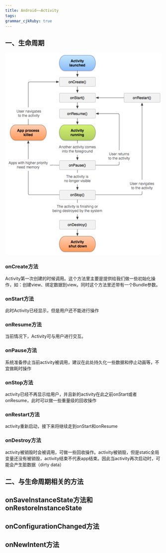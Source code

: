 ```yaml
---
title: Android——Activity
tags: 
grammar_cjkRuby: true
---
```


## 一、生命周期

![生命周期][1]

### onCreate方法
Activity第一次创建的时候调用。这个方法里主要是提供给我们做一些初始化操作，如：创建view、绑定数据到view。同时这个方法里还带有一个Bundle参数。

### onStart方法
此时Activity已经显示，但是用户还不能进行操作

### onResume方法
当前情况下，Activity可与用户进行交互。

### onPause方法
系统准备停止当前activity被调用，建议在此处持久化一些数据和停止动画等，不宜做耗时操作

### onStop方法
activity已经不再显示给用户，并且新的activity在此之前onStart或者onResume，此时可以做一些重量级的回收操作

### onRestart方法
activity重新启动，接下来将继续走到onStart和onResume

### onDestroy方法
activity被销毁时会被调用，可做一些回收操作。activity被销毁，但是static全局变量还没有被销毁，activity结束不代表app结束。因此当activity再次启动时，可能会产生脏数据（dirty data）

## 二、与生命周期相关的方法
## onSaveInstanceState方法和onRestoreInstanceState

## onConfigurationChanged方法

## onNewIntent方法

  [1]: ./images/1525930434708.jpg